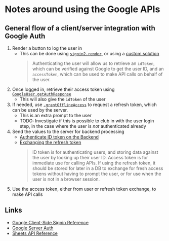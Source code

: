 # Notes around using the Google APIs

## General flow of a client/server integration with Google Auth

1. Render a button to log the user in
   - This can be done using [`signin2.render`](https://developers.google.com/api-client-library/javascript/reference/referencedocs#gapisignin2renderid-options), or using a [custom solution](https://developers.google.com/identity/sign-in/web/build-button)
     > Authenticating the user will allow us to retrieve an `idToken`, which can be verified against Google to get the user ID, and an `accessToken`, which can be used to make API calls on behalf of the user.
1. Once logged in, retrieve their access token using [`GoogleUser.getAuthResponse`](https://developers.google.com/identity/sign-in/web/reference#googleusergetauthresponseincludeauthorizationdata)
   - This will also give the `idToken` of the user
1. If needed, use [`.grantOfflineAccess`](https://developers.google.com/identity/sign-in/web/reference#googleauthgrantofflineaccessoptions) to request a refresh token, which can be used by the server.
   - This is an extra prompt to the user
   - TODO: Investigate if this is possible to club in with the user login step, in the case where the user is _not_ authenticated already
1. Send the values to the server for backend processing
   - [Authenticate ID token on the Backend](https://developers.google.com/identity/sign-in/web/backend-auth)
   - [Exchanging the refresh token](https://developers.google.com/identity/sign-in/web/server-side-flow)
     > ID token is for authenticating users, and storing data against the user by looking up their user ID. Access token is for immediate use for calling APIs. If using the refresh token, it should be stored for later in a DB to exchange for fresh access tokens without having to prompt the user, or for use when the user is not in a browser session.
1. Use the access token, either from user or refresh token exchange, to make API calls

## Links

- [Google Client-Side Signin Reference](https://developers.google.com/identity/sign-in/web/reference)
- [Google Server Auth](https://developers.google.com/identity/sign-in/web/server-side-flow)
- [Sheets API Reference](https://developers.google.com/sheets/api/guides/concepts)
